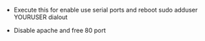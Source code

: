 - Execute this for enable use serial ports and reboot
sudo adduser YOURUSER dialout

- Disable apache and free 80 port
